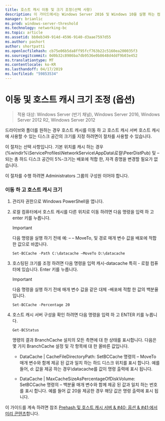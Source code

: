 ```yaml
---
title: 호스트 캐시 이동 및 크기 조정(선택 사항)
description: 이 가이드에서는 Windows Server 2016 및 Windows 10을 실행 하는 컴퓨터에서 호스트 캐시 모드로 BranchCache를 배포 하는 방법 지침을 제공
manager: brianlic
ms.prod: windows-server-threshold
ms.technology: networking-bc
ms.topic: article
ms.assetid: bb0eb349-914d-4596-9140-d3aae7597d55
ms.author: pashort
author: shortpatti
ms.openlocfilehash: cb75e06b5da8ff95fcf763b22c5160ea200035f3
ms.sourcegitcommit: 0d0b32c8986ba7db9536e0b8648d4ddf9b03e452
ms.translationtype: MT
ms.contentlocale: ko-KR
ms.lasthandoff: 04/17/2019
ms.locfileid: "59853534"
---
```

# <a name="move-and-resize-the-hosted-cache-optional"></a>이동 및 호스트 캐시 크기 조정 \(옵션\)

>적용 대상: Windows Server (반기 채널), Windows Server 2016, Windows Server 2012 R2, Windows Server 2012

드라이브와 폴더를 원하는 경우 호스트 캐시를 이동 하 고 호스트 캐시 서버 호스트 캐시에 사용할 수 있는 디스크 공간의 크기를 지정 하려면이 절차를 사용할 수 있습니다.

이 절차는 선택 사항입니다. 기본 위치를 캐시 하는 경우 \(%windir%\\ServiceProfiles\\NetworkService\\AppData\\로컬\\PeerDistPub\) 및 – 되는 총 하드 디스크 공간이 5%-크기는 배포에 적합 한, 자격 증명을 변경할 필요가 없습니다.

이 절차를 수행 하려면 Administrators 그룹의 구성원 이어야 합니다.

### <a name="to-move-and-resize-the-hosted-cache"></a>이동 하 고 호스트 캐시 크기

1. 관리자 권한으로 Windows PowerShell을 엽니다.

2. 로컬 컴퓨터에서 호스트 캐시를 다른 위치로 이동 하려면 다음 명령을 입력 하 고 enter 키를 누릅니다.

    > [!IMPORTANT]
    > 다음 명령을 실행 하기 전에 예: – – MoveTo, 및 경로 매개 변수 값을 배포에 적합 한 값으로 바꿉니다.

    ``` 
    Set-BCCache -Path C:\datacache –MoveTo D:\datacache
    ``` 

3.  호스팅된 크기를 조정 하려면 다음 명령을 입력 캐시-datacache 특히 \- 로컬 컴퓨터에 있습니다. Enter 키를 누릅니다.

    > [!IMPORTANT]
    > 다음 명령을 실행 하기 전에 매개 변수 값을 같은 대체 \-배포에 적합 한 값의 백분율입니다.  

    ``` 
    Set-BCCache -Percentage 20
    ``` 

4.  호스트 캐시 서버 구성을 확인 하려면 다음 명령을 입력 하 고 ENTER 키를 누릅니다.

    ``` 
    Get-BCStatus
    ``` 

    명령의 결과 BranchCache 설치의 모든 측면에 대 한 상태를 표시합니다. 다음은 몇 가지 BranchCache 설정 및 각 항목에 대 한 올바른 값입니다.

    -   DataCache | CacheFileDirectoryPath: SetBCCache 명령의 – MoveTo 매개 변수와 함께 제공 된 값과 일치 하는 하드 디스크 위치를 표시 합니다. 예를 들어, d: 값을 제공 하는 경우\\datacache를 값이 명령 출력에 표시 됩니다.

    -   DataCache | MaxCacheSizeAsPercentageOfDiskVolume: SetBCCache 명령의 – 백분율 매개 변수와 함께 제공 된 값과 일치 하는 번호를 표시 합니다. 예를 들어 값 20을 제공한 경우 해당 값은 명령 출력에 표시 됩니다.

이 가이드를 계속 하려면 참조 [Prehash 및 호스트 캐시 서버 & #40; 옵션 & #41;에서 미리 콘텐츠](7-Bc-Prehash-Preload.md)합니다.